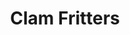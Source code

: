 ---
category: sides
name: Clam Fritters
title: Clam Fritters
small_price: '10.95'
medium_price: '15.95'
---